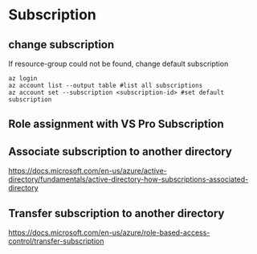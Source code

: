 # Subscription

## change subscription
If resource-group could not be found, change default subscription
```
az login
az account list --output table #list all subscriptions
az account set --subscription <subscription-id> #set default subscription
```

## Role assignment with VS Pro Subscription


## Associate subscription to another directory
https://docs.microsoft.com/en-us/azure/active-directory/fundamentals/active-directory-how-subscriptions-associated-directory

## Transfer subscription to another directory
https://docs.microsoft.com/en-us/azure/role-based-access-control/transfer-subscription
